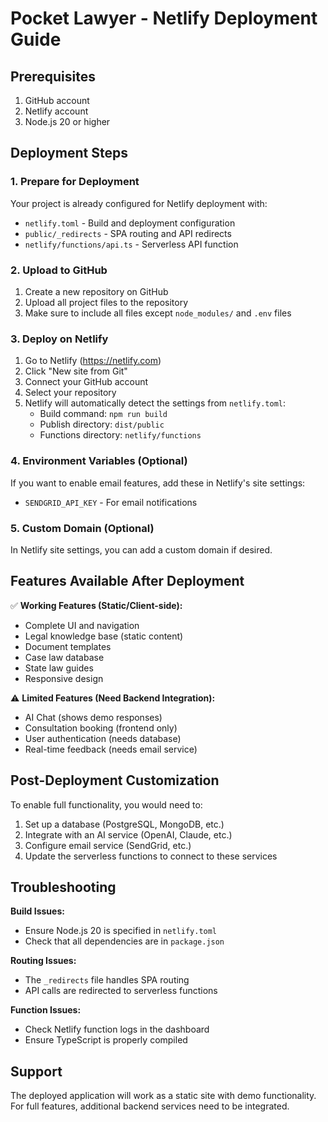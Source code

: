 # Pocket Lawyer - Netlify Deployment Guide

## Prerequisites
1. GitHub account
2. Netlify account
3. Node.js 20 or higher

## Deployment Steps

### 1. Prepare for Deployment
Your project is already configured for Netlify deployment with:
- `netlify.toml` - Build and deployment configuration
- `public/_redirects` - SPA routing and API redirects
- `netlify/functions/api.ts` - Serverless API function

### 2. Upload to GitHub
1. Create a new repository on GitHub
2. Upload all project files to the repository
3. Make sure to include all files except `node_modules/` and `.env` files

### 3. Deploy on Netlify
1. Go to Netlify (https://netlify.com)
2. Click "New site from Git"
3. Connect your GitHub account
4. Select your repository
5. Netlify will automatically detect the settings from `netlify.toml`:
   - Build command: `npm run build`
   - Publish directory: `dist/public`
   - Functions directory: `netlify/functions`

### 4. Environment Variables (Optional)
If you want to enable email features, add these in Netlify's site settings:
- `SENDGRID_API_KEY` - For email notifications

### 5. Custom Domain (Optional)
In Netlify site settings, you can add a custom domain if desired.

## Features Available After Deployment

✅ **Working Features (Static/Client-side):**
- Complete UI and navigation
- Legal knowledge base (static content)
- Document templates
- Case law database
- State law guides
- Responsive design

⚠️ **Limited Features (Need Backend Integration):**
- AI Chat (shows demo responses)
- Consultation booking (frontend only)
- User authentication (needs database)
- Real-time feedback (needs email service)

## Post-Deployment Customization

To enable full functionality, you would need to:
1. Set up a database (PostgreSQL, MongoDB, etc.)
2. Integrate with an AI service (OpenAI, Claude, etc.)
3. Configure email service (SendGrid, etc.)
4. Update the serverless functions to connect to these services

## Troubleshooting

**Build Issues:**
- Ensure Node.js 20 is specified in `netlify.toml`
- Check that all dependencies are in `package.json`

**Routing Issues:**
- The `_redirects` file handles SPA routing
- API calls are redirected to serverless functions

**Function Issues:**
- Check Netlify function logs in the dashboard
- Ensure TypeScript is properly compiled

## Support
The deployed application will work as a static site with demo functionality. For full features, additional backend services need to be integrated.